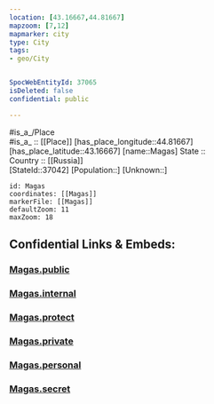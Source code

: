 ```yaml
---
location: [43.16667,44.81667] 
mapzoom: [7,12] 
mapmarker: city 
type: City
tags:
- geo/City


SpocWebEntityId: 37065
isDeleted: false
confidential: public

---
```

#is_a_/Place  
#is_a_ :: [[Place]] 
[has_place_longitude::44.81667] 
[has_place_latitude::43.16667] 
[name::Magas] 
State ::  
Country :: [[Russia]]  
[StateId::37042] 
[Population::] 
[Unknown::] 


```leaflet
id: Magas
coordinates: [[Magas]] 
markerFile: [[Magas]] 
defaultZoom: 11 
maxZoom: 18
```


## Confidential Links & Embeds: 

### [Magas.public](/_public/\Earth\Continent\Europe\Europe~East\Russia\Russia~NorthCaucasus\Ingushetia~Republic\CityMagas.public.md) 

### [Magas.internal](/_internal/\Earth\Continent\Europe\Europe~East\Russia\Russia~NorthCaucasus\Ingushetia~Republic\CityMagas.internal.md) 

### [Magas.protect](/_protect/\Earth\Continent\Europe\Europe~East\Russia\Russia~NorthCaucasus\Ingushetia~Republic\CityMagas.protect.md) 

### [Magas.private](/_private/\Earth\Continent\Europe\Europe~East\Russia\Russia~NorthCaucasus\Ingushetia~Republic\CityMagas.private.md) 

### [Magas.personal](/_personal/\Earth\Continent\Europe\Europe~East\Russia\Russia~NorthCaucasus\Ingushetia~Republic\CityMagas.personal.md) 

### [Magas.secret](/_secret/\Earth\Continent\Europe\Europe~East\Russia\Russia~NorthCaucasus\Ingushetia~Republic\CityMagas.secret.md)

